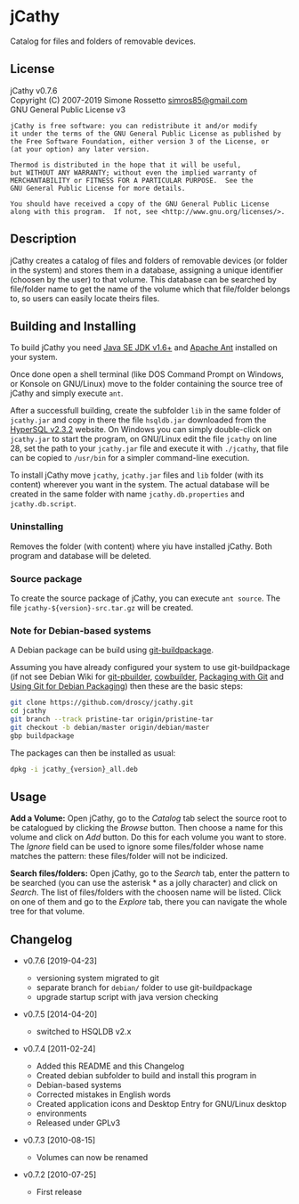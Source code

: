 # jCathy
Catalog for files and folders of removable devices.

## License
jCathy v0.7.6<br/>
Copyright (C) 2007-2019 Simone Rossetto <simros85@gmail.com><br/>
GNU General Public License v3

    jCathy is free software: you can redistribute it and/or modify
    it under the terms of the GNU General Public License as published by
    the Free Software Foundation, either version 3 of the License, or
    (at your option) any later version.
    
    Thermod is distributed in the hope that it will be useful,
    but WITHOUT ANY WARRANTY; without even the implied warranty of
    MERCHANTABILITY or FITNESS FOR A PARTICULAR PURPOSE.  See the
    GNU General Public License for more details.
    
    You should have received a copy of the GNU General Public License
    along with this program.  If not, see <http://www.gnu.org/licenses/>.


## Description
jCathy creates a catalog of files and folders of removable devices
(or folder in the system) and stores them in a database, assigning a
unique identifier (choosen by the user) to that volume. This database
can be searched by file/folder name to get the name of the volume which
that file/folder belongs to, so users can easily locate theirs files.

## Building and Installing
To build jCathy you need [Java SE JDK v1.6+](http://www.oracle.com/technetwork/java/index.html)
and [Apache Ant](http://ant.apache.org/) installed on your system.

Once done open a shell terminal (like DOS Command Prompt on Windows, or
Konsole on GNU/Linux) move to the folder containing the source tree of
jCathy and simply execute `ant`.

After a successfull building, create the subfolder `lib` in the same folder
of `jcathy.jar` and copy in there the file `hsqldb.jar` downloaded from the
[HyperSQL v2.3.2](http://hsqldb.org/) website. On Windows you can simply
double-click on `jcathy.jar` to start the program, on GNU/Linux edit
the file `jcathy` on line 28, set the path to your `jcathy.jar` file and
execute it with `./jcathy`, that file can be copied to `/usr/bin` for a
simpler command-line execution.

To install jCathy move `jcathy`, `jcathy.jar` files and `lib` folder
(with its content) wherever you want in the system. The actual database will
be created in the same folder with name `jcathy.db.properties`
and `jcathy.db.script`.

### Uninstalling
Removes the folder (with content) where yiu have installed jCathy. Both program
and database will be deleted.

### Source package
To create the source package of jCathy, you can execute `ant source`.
The file `jcathy-${version}-src.tar.gz` will be created.

### Note for Debian-based systems
A Debian package can be build using
[git-buildpackage](https://honk.sigxcpu.org/piki/projects/git-buildpackage/).

Assuming you have already configured your system to use git-buildpackage
(if not see Debian Wiki for [git-pbuilder](https://wiki.debian.org/git-pbuilder),
[cowbuilder](https://wiki.debian.org/cowbuilder),
[Packaging with Git](https://wiki.debian.org/PackagingWithGit) and
[Using Git for Debian Packaging](https://www.eyrie.org/~eagle/notes/debian/git.html))
then these are the basic steps:

```bash
git clone https://github.com/droscy/jcathy.git
cd jcathy
git branch --track pristine-tar origin/pristine-tar
git checkout -b debian/master origin/debian/master
gbp buildpackage
```

The packages can then be installed as usual:

```bash
dpkg -i jcathy_{version}_all.deb
```

## Usage
**Add a Volume:**
  Open jCathy, go to the *Catalog* tab select the source root to be catalogued
  by clicking the *Browse* button. Then choose a name for this volume and
  click on *Add* button. Do this for each volume you want to store.
  The *Ignore* field can be used to ignore some files/folder whose name
  matches the pattern: these files/folder will not be indicized.

**Search files/folders:**
  Open jCathy, go to the *Search* tab, enter the pattern to be searched (you
  can use the asterisk * as a jolly character) and click on *Search*. The list
  of files/folders with the choosen name will be listed. Click on one of them
  and go to the *Explore* tab, there you can navigate the whole tree for that
  volume.

## Changelog
* v0.7.6 [2019-04-23]

  - versioning system migrated to git
  - separate branch for `debian/` folder to use git-buildpackage
  - upgrade startup script with java version checking

* v0.7.5 [2014-04-20]

  - switched to HSQLDB v2.x

* v0.7.4 [2011-02-24]

  - Added this README and this Changelog
  - Created debian subfolder to build and install this program in
  - Debian-based systems
  - Corrected mistakes in English words
  - Created application icons and Desktop Entry for GNU/Linux desktop
  - environments
  - Released under GPLv3

* v0.7.3 [2010-08-15]

  - Volumes can now be renamed

* v0.7.2 [2010-07-25]

  - First release
